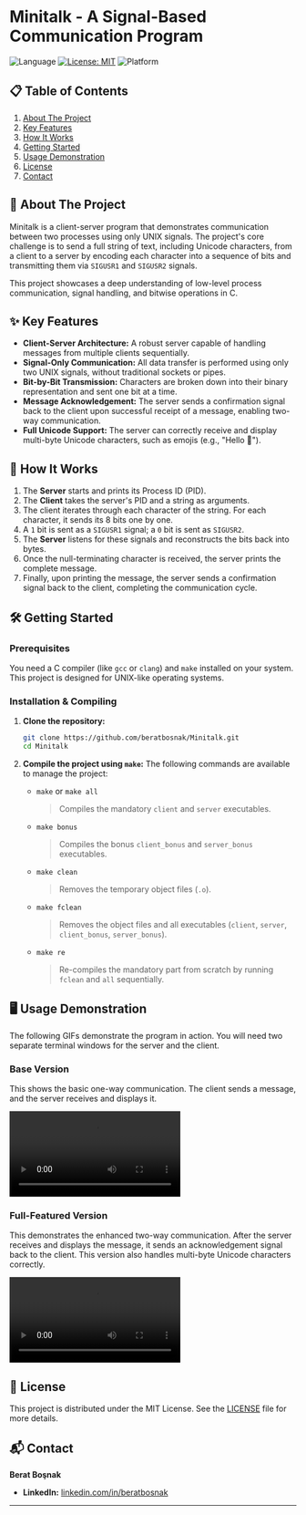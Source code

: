 # Minitalk - A Signal-Based Communication Program

![Language](https://img.shields.io/badge/Language-C-blue?style=for-the-badge&logo=c)
[![License: MIT](https://img.shields.io/badge/License-MIT-yellow.svg?style=for-the-badge)](https://opensource.org/licenses/MIT)
![Platform](https://img.shields.io/badge/Platform-UNIX%20%7C%20Linux%20%7C%20macOS-lightgrey?style=for-the-badge)

## 📋 Table of Contents

1.  [About The Project](#about-the-project)
2.  [Key Features](#-key-features)
3.  [How It Works](#-how-it-works)
4.  [Getting Started](#-getting-started)
5.  [Usage Demonstration](#-usage-demonstration)
6.  [License](#-license)
7.  [Contact](#-contact)

## 🚀 About The Project

Minitalk is a client-server program that demonstrates communication between two processes using only UNIX signals. The project's core challenge is to send a full string of text, including Unicode characters, from a client to a server by encoding each character into a sequence of bits and transmitting them via `SIGUSR1` and `SIGUSR2` signals.

This project showcases a deep understanding of low-level process communication, signal handling, and bitwise operations in C.

## ✨ Key Features

*   **Client-Server Architecture:** A robust server capable of handling messages from multiple clients sequentially.
*   **Signal-Only Communication:** All data transfer is performed using only two UNIX signals, without traditional sockets or pipes.
*   **Bit-by-Bit Transmission:** Characters are broken down into their binary representation and sent one bit at a time.
*   **Message Acknowledgement:** The server sends a confirmation signal back to the client upon successful receipt of a message, enabling two-way communication.
*   **Full Unicode Support:** The server can correctly receive and display multi-byte Unicode characters, such as emojis (e.g., "Hello 👋").

## 🧠 How It Works

1.  The **Server** starts and prints its Process ID (PID).
2.  The **Client** takes the server's PID and a string as arguments.
3.  The client iterates through each character of the string. For each character, it sends its 8 bits one by one.
4.  A `1` bit is sent as a `SIGUSR1` signal; a `0` bit is sent as `SIGUSR2`.
5.  The **Server** listens for these signals and reconstructs the bits back into bytes.
6.  Once the null-terminating character is received, the server prints the complete message.
7.  Finally, upon printing the message, the server sends a confirmation signal back to the client, completing the communication cycle.

## 🛠️ Getting Started

### Prerequisites

You need a C compiler (like `gcc` or `clang`) and `make` installed on your system. This project is designed for UNIX-like operating systems.

### Installation & Compiling

1.  **Clone the repository:**
    ```bash
    git clone https://github.com/beratbosnak/Minitalk.git
    cd Minitalk
    ```

2.  **Compile the project using `make`:**
    The following commands are available to manage the project:

    *   `make` or `make all`
        > Compiles the mandatory `client` and `server` executables.
    *   `make bonus`
        > Compiles the bonus `client_bonus` and `server_bonus` executables.
    *   `make clean`
        > Removes the temporary object files (`.o`).
    *   `make fclean`
        > Removes the object files and all executables (`client`, `server`, `client_bonus`, `server_bonus`).
    *   `make re`
        > Re-compiles the mandatory part from scratch by running `fclean` and `all` sequentially.

## 🖥️ Usage Demonstration

The following GIFs demonstrate the program in action. You will need two separate terminal windows for the server and the client.

### Base Version

This shows the basic one-way communication. The client sends a message, and the server receives and displays it.

<video src="https://github.com/user-attachments/assets/19ec118a-88b2-49a4-a4e8-23427ed0c8f6"></video>

### Full-Featured Version

This demonstrates the enhanced two-way communication. After the server receives and displays the message, it sends an acknowledgement signal back to the client. This version also handles multi-byte Unicode characters correctly.

<video src="https://github.com/user-attachments/assets/eeaa8982-c6d9-45e4-ab31-1cd5cd81ef46"></video>

## 📄 License

This project is distributed under the MIT License. See the [LICENSE](LICENSE) file for more details.

## 📬 Contact

**Berat Boşnak**

*   **LinkedIn:** [linkedin.com/in/beratbosnak](https://www.linkedin.com/in/beratbosnak)

---
